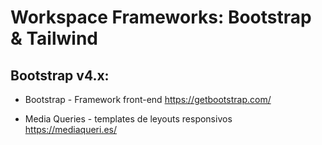 # Workspace Frameworks: Bootstrap & Tailwind

## Bootstrap v4.x:
- Bootstrap - Framework front-end 
https://getbootstrap.com/

- Media Queries - templates de leyouts responsivos
https://mediaqueri.es/
